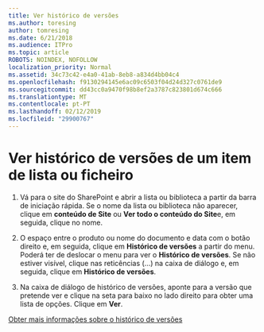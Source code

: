 ```yaml
---
title: Ver histórico de versões
ms.author: toresing
author: tomresing
ms.date: 6/21/2018
ms.audience: ITPro
ms.topic: article
ROBOTS: NOINDEX, NOFOLLOW
localization_priority: Normal
ms.assetid: 34c73c42-e4a0-41ab-8eb8-a834d4bb04c4
ms.openlocfilehash: f9130294145e6ac09c6503f04d24d327c0761de9
ms.sourcegitcommit: dd43cc0a9470f98b8ef2a3787c823801d674c666
ms.translationtype: MT
ms.contentlocale: pt-PT
ms.lasthandoff: 02/12/2019
ms.locfileid: "29900767"
---
```

# <a name="view-version-history-of-a-file-or-list-item"></a>Ver histórico de versões de um item de lista ou ficheiro

1. Vá para o site do SharePoint e abrir a lista ou biblioteca a partir da barra de iniciação rápida. Se o nome da lista ou biblioteca não aparecer, clique em **conteúdo de Site** ou **Ver todo o conteúdo do Site**e, em seguida, clique no nome.
    
2. O espaço entre o produto ou nome do documento e data com o botão direito e, em seguida, clique em **Histórico de versões** a partir do menu. Poderá ter de deslocar o menu para ver o **Histórico de versões**. Se não estiver visível, clique nas reticências (...) na caixa de diálogo e, em seguida, clique em **Histórico de versões**.
    
3. Na caixa de diálogo de histórico de versões, aponte para a versão que pretende ver e clique na seta para baixo no lado direito para obter uma lista de opções. Clique em **Ver**.
    
[Obter mais informações sobre o histórico de versões](https://go.microsoft.com/fwlink/?linkid=875709)
  

